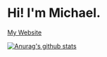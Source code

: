 # Hi! I'm Michael.

[My Website](https://michaelmartin.xyz)

[![Anurag's github stats](https://izmichael-github-stats.vercel.app/api?username=izmichael&show_icons=true)](https://github.com/anuraghazra/github-readme-stats)
